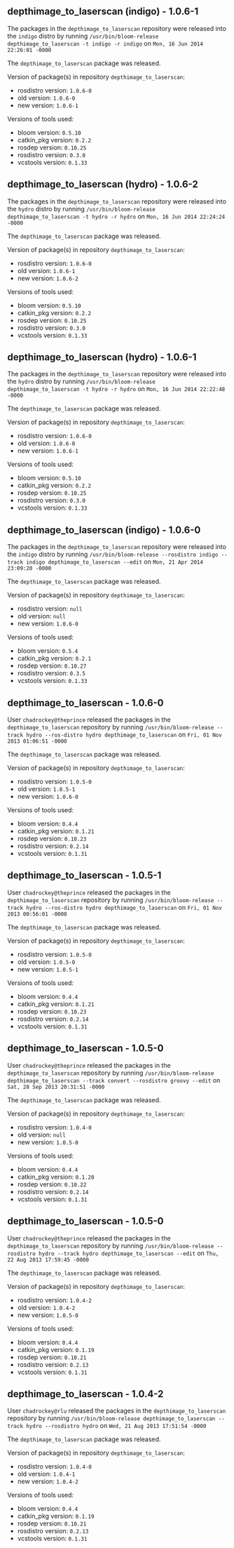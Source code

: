 ## depthimage_to_laserscan (indigo) - 1.0.6-1

The packages in the `depthimage_to_laserscan` repository were released into the `indigo` distro by running `/usr/bin/bloom-release depthimage_to_laserscan -t indigo -r indigo` on `Mon, 16 Jun 2014 22:26:01 -0000`

The `depthimage_to_laserscan` package was released.

Version of package(s) in repository `depthimage_to_laserscan`:
- rosdistro version: `1.0.6-0`
- old version: `1.0.6-0`
- new version: `1.0.6-1`

Versions of tools used:
- bloom version: `0.5.10`
- catkin_pkg version: `0.2.2`
- rosdep version: `0.10.25`
- rosdistro version: `0.3.0`
- vcstools version: `0.1.33`


## depthimage_to_laserscan (hydro) - 1.0.6-2

The packages in the `depthimage_to_laserscan` repository were released into the `hydro` distro by running `/usr/bin/bloom-release depthimage_to_laserscan -t hydro -r hydro` on `Mon, 16 Jun 2014 22:24:24 -0000`

The `depthimage_to_laserscan` package was released.

Version of package(s) in repository `depthimage_to_laserscan`:
- rosdistro version: `1.0.6-0`
- old version: `1.0.6-1`
- new version: `1.0.6-2`

Versions of tools used:
- bloom version: `0.5.10`
- catkin_pkg version: `0.2.2`
- rosdep version: `0.10.25`
- rosdistro version: `0.3.0`
- vcstools version: `0.1.33`


## depthimage_to_laserscan (hydro) - 1.0.6-1

The packages in the `depthimage_to_laserscan` repository were released into the `hydro` distro by running `/usr/bin/bloom-release depthimage_to_laserscan -t hydro -r hydro` on `Mon, 16 Jun 2014 22:22:48 -0000`

The `depthimage_to_laserscan` package was released.

Version of package(s) in repository `depthimage_to_laserscan`:
- rosdistro version: `1.0.6-0`
- old version: `1.0.6-0`
- new version: `1.0.6-1`

Versions of tools used:
- bloom version: `0.5.10`
- catkin_pkg version: `0.2.2`
- rosdep version: `0.10.25`
- rosdistro version: `0.3.0`
- vcstools version: `0.1.33`


## depthimage_to_laserscan (indigo) - 1.0.6-0

The packages in the `depthimage_to_laserscan` repository were released into the `indigo` distro by running `/usr/bin/bloom-release --rosdistro indigo --track indigo depthimage_to_laserscan --edit` on `Mon, 21 Apr 2014 23:09:20 -0000`

The `depthimage_to_laserscan` package was released.

Version of package(s) in repository `depthimage_to_laserscan`:
- rosdistro version: `null`
- old version: `null`
- new version: `1.0.6-0`

Versions of tools used:
- bloom version: `0.5.4`
- catkin_pkg version: `0.2.1`
- rosdep version: `0.10.27`
- rosdistro version: `0.3.5`
- vcstools version: `0.1.33`


## depthimage_to_laserscan - 1.0.6-0

User `chadrockey@theprince` released the packages in the `depthimage_to_laserscan` repository by running `/usr/bin/bloom-release --track hydro --ros-distro hydro depthimage_to_laserscan` on `Fri, 01 Nov 2013 01:06:51 -0000`

The `depthimage_to_laserscan` package was released.

Version of package(s) in repository `depthimage_to_laserscan`:
- rosdistro version: `1.0.5-0`
- old version: `1.0.5-1`
- new version: `1.0.6-0`

Versions of tools used:
- bloom version: `0.4.4`
- catkin_pkg version: `0.1.21`
- rosdep version: `0.10.23`
- rosdistro version: `0.2.14`
- vcstools version: `0.1.31`


## depthimage_to_laserscan - 1.0.5-1

User `chadrockey@theprince` released the packages in the `depthimage_to_laserscan` repository by running `/usr/bin/bloom-release --track hydro --ros-distro hydro depthimage_to_laserscan` on `Fri, 01 Nov 2013 00:56:01 -0000`

The `depthimage_to_laserscan` package was released.

Version of package(s) in repository `depthimage_to_laserscan`:
- rosdistro version: `1.0.5-0`
- old version: `1.0.5-0`
- new version: `1.0.5-1`

Versions of tools used:
- bloom version: `0.4.4`
- catkin_pkg version: `0.1.21`
- rosdep version: `0.10.23`
- rosdistro version: `0.2.14`
- vcstools version: `0.1.31`


## depthimage_to_laserscan - 1.0.5-0

User `chadrockey@theprince` released the packages in the `depthimage_to_laserscan` repository by running `/usr/bin/bloom-release depthimage_to_laserscan --track convert --rosdistro groovy --edit` on `Sat, 28 Sep 2013 20:31:51 -0000`

The `depthimage_to_laserscan` package was released.

Version of package(s) in repository `depthimage_to_laserscan`:
- rosdistro version: `1.0.4-0`
- old version: `null`
- new version: `1.0.5-0`

Versions of tools used:
- bloom version: `0.4.4`
- catkin_pkg version: `0.1.20`
- rosdep version: `0.10.22`
- rosdistro version: `0.2.14`
- vcstools version: `0.1.31`


## depthimage_to_laserscan - 1.0.5-0

User `chadrockey@theprince` released the packages in the `depthimage_to_laserscan` repository by running `/usr/bin/bloom-release --rosdistro hydro --track hydro depthimage_to_laserscan --edit` on `Thu, 22 Aug 2013 17:59:45 -0000`

The `depthimage_to_laserscan` package was released.

Version of package(s) in repository `depthimage_to_laserscan`:
- rosdistro version: `1.0.4-2`
- old version: `1.0.4-2`
- new version: `1.0.5-0`

Versions of tools used:
- bloom version: `0.4.4`
- catkin_pkg version: `0.1.19`
- rosdep version: `0.10.21`
- rosdistro version: `0.2.13`
- vcstools version: `0.1.31`


## depthimage_to_laserscan - 1.0.4-2

User `chadrockey@rlu` released the packages in the `depthimage_to_laserscan` repository by running `/usr/bin/bloom-release depthimage_to_laserscan --track hydro --rosdistro hydro` on `Wed, 21 Aug 2013 17:51:54 -0000`

The `depthimage_to_laserscan` package was released.

Version of package(s) in repository `depthimage_to_laserscan`:
- rosdistro version: `1.0.4-0`
- old version: `1.0.4-1`
- new version: `1.0.4-2`

Versions of tools used:
- bloom version: `0.4.4`
- catkin_pkg version: `0.1.19`
- rosdep version: `0.10.21`
- rosdistro version: `0.2.13`
- vcstools version: `0.1.31`


